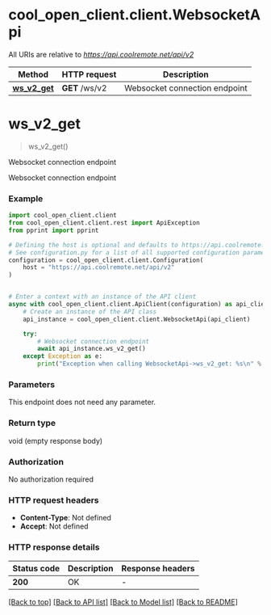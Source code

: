 # cool_open_client.client.WebsocketApi

All URIs are relative to *https://api.coolremote.net/api/v2*

Method | HTTP request | Description
------------- | ------------- | -------------
[**ws_v2_get**](WebsocketApi.md#ws_v2_get) | **GET** /ws/v2 | Websocket connection endpoint


# **ws_v2_get**
> ws_v2_get()

Websocket connection endpoint

Websocket connection endpoint

### Example


```python
import cool_open_client.client
from cool_open_client.client.rest import ApiException
from pprint import pprint

# Defining the host is optional and defaults to https://api.coolremote.net/api/v2
# See configuration.py for a list of all supported configuration parameters.
configuration = cool_open_client.client.Configuration(
    host = "https://api.coolremote.net/api/v2"
)


# Enter a context with an instance of the API client
async with cool_open_client.client.ApiClient(configuration) as api_client:
    # Create an instance of the API class
    api_instance = cool_open_client.client.WebsocketApi(api_client)

    try:
        # Websocket connection endpoint
        await api_instance.ws_v2_get()
    except Exception as e:
        print("Exception when calling WebsocketApi->ws_v2_get: %s\n" % e)
```



### Parameters

This endpoint does not need any parameter.

### Return type

void (empty response body)

### Authorization

No authorization required

### HTTP request headers

 - **Content-Type**: Not defined
 - **Accept**: Not defined

### HTTP response details

| Status code | Description | Response headers |
|-------------|-------------|------------------|
**200** | OK |  -  |

[[Back to top]](#) [[Back to API list]](../README.md#documentation-for-api-endpoints) [[Back to Model list]](../README.md#documentation-for-models) [[Back to README]](../README.md)

